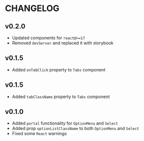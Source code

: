 # CHANGELOG

## v0.2.0
* Updated components for `react@>=17`
* Removed `devServer` and replaced it with storybook
## v0.1.5
* Added `onTabClick` property to `Tabs` component

## v0.1.5
* Added `tabClassName` property to `Tabs` component

## v0.1.0
* Added `portal` functionality for `OptionMenu` and `Select`
* Added prop `optionListClassName` to both `OptionMenu` and `Select`
* Fixed some `React` warnings